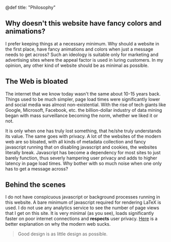 @def title: "Philosophy"

## Why doesn't this website have fancy colors and animations?

I prefer keeping things at a necessary minimum. Why should a website in the first place, have fancy animations and colors when just a message needs to get across? Such an ideology is suitable only for marketing and advertising sites where the appeal factor is used in luring customers. In my opinion, any other kind of website should be as minimal as possible.

## The Web is bloated

The internet that we know today wasn't the same about 10-15 years back. Things used to be much simpler, page load times were significantly lower and social media was almost non-existential. With the rise of tech giants like Google, Microsoft, Facebook, etc. the billion-dollar industry of data mining began with mass surveillance becoming the norm, whether we liked it or not.

It is only when one has truly lost something, that he/she truly understands its value. The same goes with privacy. A lot of the websites of the modern web are so bloated, with all kinds of metadata collection and fancy javascript running that on disabling javascript and cookies, the websites literally break. Javascript has become a dependency for most sites to just barely function, thus severly hampering user privacy and adds to higher latency in page load times. Why bother with so much noise when one only has to get a message across?

## Behind the scenes

I do not have conspicuous javascript or background processes running in this website. A bare minimum of javascript required for rendering LaTeX is used. I do not use any analytics service to see the number of page views that I get on this site. It is very minimal (as you see), loads significantly faster on poor internet connections and **respects** user privacy. [Here](https://suckless.org/sucks/web/) is a better explanation on why the modern web sucks.

> Good design is as little design as possible.
